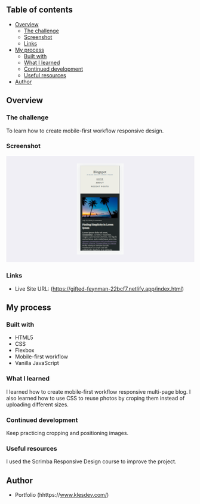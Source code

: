 ## Table of contents

- [Overview](#overview)
  - [The challenge](#the-challenge)
  - [Screenshot](#screenshot)
  - [Links](#links)
- [My process](#my-process)
  - [Built with](#built-with)
  - [What I learned](#what-i-learned)
  - [Continued development](#continued-development)
  - [Useful resources](#useful-resources)
- [Author](#author)

## Overview

### The challenge

To learn how to create mobile-first workflow responsive design.

### Screenshot

![](/screenshot.png)

### Links

- Live Site URL: (https://gifted-feynman-22bcf7.netlify.app/index.html)

## My process

### Built with

- HTML5
- CSS
- Flexbox
- Mobile-first workflow
- Vanilla JavaScript

### What I learned

I learned how to create mobile-first workflow responsive multi-page blog. I also learned how to use CSS to reuse photos by croping them instead of uploading different sizes.

### Continued development

Keep practicing cropping and positioning images.

### Useful resources

I used the Scrimba Responsive Design course to improve the project.

## Author

- Portfolio (hhttps://www.klesdev.com/)
